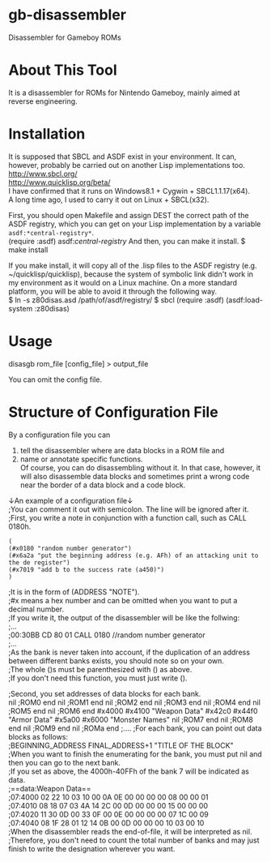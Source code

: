 gb-disassembler
===============

Disassembler for Gameboy ROMs

# About This Tool
It is a disassembler for ROMs for Nintendo Gameboy, mainly aimed at reverse engineering.



# Installation
It is supposed that SBCL and ASDF exist in your environment. It can, however, probably be carried out on another Lisp implementations too.
<http://www.sbcl.org/>  
<http://www.quicklisp.org/beta/>  
I have confirmed that it runs on Windows8.1 + Cygwin + SBCL1.1.17(x64).  
A long time ago, I used to carry it out on Linux + SBCL(x32).

First, you should open Makefile and assign DEST the correct path of the ASDF registry, which you can get on your Lisp implementation by a variable `asdf:*central-registry*`.  
    (require :asdf)
    asdf:*central-registry*
And then, you can make it install.
    $ make install

If you make install, it will copy all of the .lisp files to the ASDF registry (e.g. ~/quicklisp/quicklisp), because the system of symbolic link didn't work in my environment as it would on a Linux machine. On a more standard platform, you will be able to avoid it through the following way.  
    $ ln -s z80disas.asd /path/of/asdf/registry/
    $ sbcl
    (require :asdf)
    (asdf:load-system :z80disas)




# Usage
disasgb rom_file [config_file] > output_file

You can omit the config file.




# Structure of Configuration File
By a configuration file you can  
1. tell the disassembler where are data blocks in a ROM file and
2. name or annotate specific functions.  
Of course, you can do disassembling without it. In that case, however, it will also disassemble data blocks and sometimes print a wrong code near the border of a data block and a code block.


↓An example of a configuration file↓  
;You can comment it out with semicolon. The line will be ignored after it.  
;First, you write a note in conjunction with a function call, such as CALL 0180h.  

    (
    (#x0180 "random number generator")
    (#x6a2a "put the beginning address (e.g. AFh) of an attacking unit to the de register")
    (#x7019 "add b to the success rate (a450)")
    )

;It is in the form of (ADDRESS "NOTE").  
;#x means a hex number and can be omitted when you want to put a decimal number.  
;If you write it, the output of the disassembler will be like the follwing:  
;...  
;00:30BB CD 80 01    CALL  0180    //random number generator  
;...  
;As the bank is never taken into account, if the duplication of an address between different banks exists, you should note so on your own.  
;The whole ()s must be parenthesized with () as above.  
;If you don't need this function, you must just write ().  

;Second, you set addresses of data blocks for each bank.  
    nil ;ROM0 end
    nil ;ROM1 end
    nil ;ROM2 end
    nil ;ROM3 end
    nil ;ROM4 end
    nil ;ROM5 end
    nil ;ROM6 end
    #x4000 #x4100 "Weapon Data"
    #x42c0 #x44f0 "Armor Data"
    #x5a00 #x6000 "Monster Names"
    nil ;ROM7 end
    nil ;ROM8 end
    nil ;ROM9 end
   nil ;ROMa end
;....
;For each bank, you can point out data blocks as follows:  
;BEGINNING_ADDRESS FINAL_ADDRESS+1 "TITLE OF THE BLOCK"  
;When you want to finish the enumerating for the bank, you must put nil and then you can go to the next bank.  
;If you set as above, the 4000h-40FFh of the bank 7 will be indicated as data.  
;==data:Weapon Data==  
;07:4000 02 22 10 03 10 00 0A 0E 00 00 00 00 08 00 00 01  
;07:4010 08 18 07 03 4A 14 2C 00 0D 00 00 00 15 00 00 00  
;07:4020 11 30 0D 00 33 0F 00 0E 00 00 00 00 07 1C 00 09  
;07:4040 08 1F 28 01 12 14 0B 00 0D 00 00 00 10 03 00 10  
;When the disassembler reads the end-of-file, it will be interpreted as nil.  
;Therefore, you don't need to count the total number of banks and may just finish to write the designation wherever you want.
